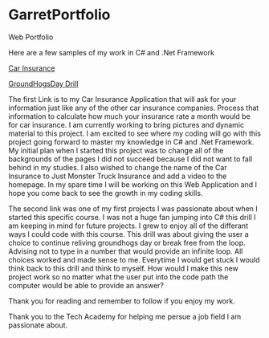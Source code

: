 # GarretPortfolio
 Web Portfolio

Here are a few samples of my work in C# and .Net Framework

[Car Insurance](https://github.com/Garretbre/C-Projects/tree/main/CarInsurance)

[GroundHogsDay Drill](https://github.com/Garretbre/C-Projects/tree/main/Console%20Application%20Bool)

The first Link is to my Car Insurance Application that will ask for your information just like any of the other car insurance companies. Process that information 
to calculate how much your insurance rate a month would be for car insurance. I am currently working to bring pictures and dynamic material to this project. I am 
excited to see where my coding will go with this project going forward to master my knowledge in C# and .Net Framework. My initial plan when I started this project 
was to change all of the backgrounds of the pages I did not succeed because I did not want to fall behind in my studies. I also wished to change the name of the Car 
Insurance to Just Monster Truck Insurance and add a video to the homepage. In my spare time I will be working on this Web Application and I hope you come back to see 
the growth in my coding skills.

The second link was one of my first projects I was passionate about when I started this specific course. I was not a huge fan jumping into C# this drill I am 
keeping in mind for future projects. I grew to enjoy all of the differant ways I could code with this course. This drill was about giving the user a choice to 
continue reliving groundhogs day or break free from the loop. Advising not to type in a number that would provide an infinite loop. All choices worked and made 
sense to me. Everytime I would get stuck I would think back to this drill and think to myself. How would I make this new project work so no matter what the user 
put into the code path the computer would be able to provide an answer?

Thank you for reading and remember to follow if you enjoy my work.

Thank you to the Tech Academy for helping me persue a job field I am passionate about.
